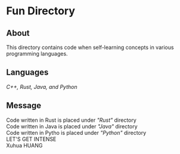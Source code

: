 # Fun Directory  
## About  
This directory contains code when self-learning concepts in various programming languages.

## Languages  
*C++, Rust, Java, and Python*  

## Message
Code written in Rust is placed under *"Rust"* directory  
Code written in Java is placed under *"Java"* directory  
Code written in Pytho is placed under *"Python"* directory  
LET'S GET INTENSE  
Xuhua HUANG
